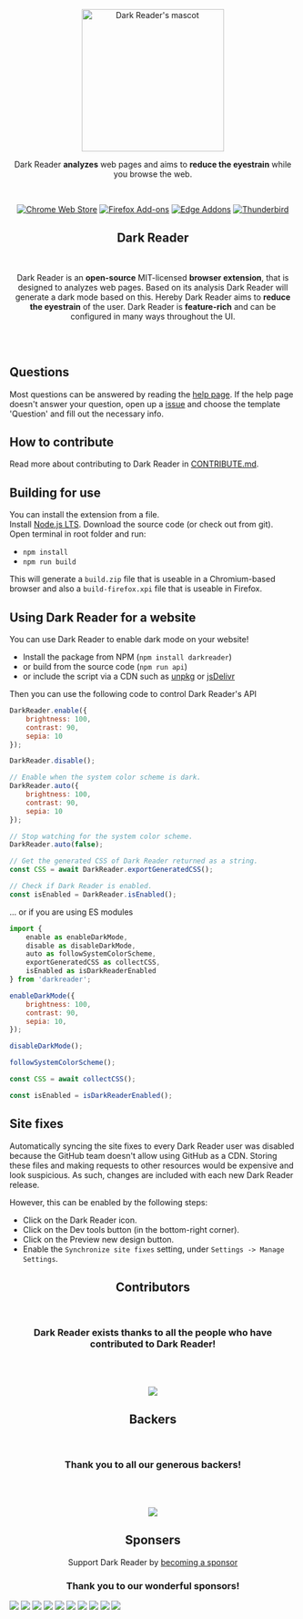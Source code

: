 <p align="center"><a href="https://darkreader.org" target="_blank" rel="noreferrer noopener"><img width="250" alt="Dark Reader's mascot" src="https://raw.githubusercontent.com/darkreader/darkreader.github.io/master/images/darkreader-mascot.svg"></a></p>
<p align="center">Dark Reader <strong>analyzes</strong> web pages and aims to <strong>reduce the eyestrain</strong> while you browse the web.</p>
<br/>
<p align="center"><a rel="noreferrer noopener" href="https://chrome.google.com/webstore/detail/dark-reader/eimadpbcbfnmbkopoojfekhnkhdbieeh/"><img alt="Chrome Web Store" src="https://img.shields.io/badge/Chrome%20Web%20Store-141e24.svg?&style=for-the-badge&logo=google-chrome&logoColor=white"></a>  <a rel="noreferrer noopener" href="https://addons.mozilla.org/en-US/firefox/addon/darkreader/"><img alt="Firefox Add-ons" src="https://img.shields.io/badge/Firefox%20Addons-141e24.svg?&style=for-the-badge&logo=firefox-browser&logoColor=white"></a>  <a rel="noreferrer noopener" href="https://microsoftedge.microsoft.com/addons/detail/dark-reader/ifoakfbpdcdoeenechcleahebpibofpc/"><img alt="Edge Addons" src="https://img.shields.io/badge/Edge%20Addons-141e24.svg?&style=for-the-badge&logo=microsoft-edge&logoColor=white"></a>  <a el="noreferrer noopener" href="https://addons.thunderbird.net/en-US/thunderbird/addon/darkreader"><img alt="Thunderbird" src="https://img.shields.io/badge/Thunderbird-141e24.svg?&style=for-the-badge&logo=thunderbird&logoColor=white"></a>

<h2 align="center">Dark Reader</h2>
<br/>
<p align="center">Dark Reader is an <strong>open-source</strong> MIT-licensed <strong>browser extension</strong>, that is designed to analyzes web pages. Based on its analysis Dark Reader will generate a dark mode based on this. Hereby Dark Reader aims to <strong>reduce the eyestrain</strong> of the user. Dark Reader is <strong>feature-rich</strong> and can be configured in many ways throughout the UI.</p>
<br/>
<br/>

## Questions

Most questions can be answered by reading the [help page](https://darkreader.org/help/).
If the help page doesn't answer your question, open up a [issue](https://github.com/darkreader/darkreader/issues/new/) and choose the template 'Question' and fill out the necessary info. 

## How to contribute

Read more about contributing to Dark Reader in [CONTRIBUTE.md](https://github.com/darkreader/darkreader/blob/master/CONTRIBUTING.md).

## Building for use

You can install the extension from a file.  
Install [Node.js LTS](https://nodejs.org/en/). Download the source code (or check out from git).  
Open terminal in root folder and run:  

- `npm install`  
- `npm run build`  

This will generate a `build.zip` file that is useable in a Chromium-based browser and also a `build-firefox.xpi` file that is useable in Firefox.

## Using Dark Reader for a website

You can use Dark Reader to enable dark mode on your website!

- Install the package from NPM (`npm install darkreader`)
- or build from the source code (`npm run api`)
- or include the script via a CDN such as [unpkg](https://unpkg.com/darkreader/) or [jsDelivr](https://www.jsdelivr.com/package/npm/darkreader)

Then you can use the following code to control Dark Reader's API
```javascript
DarkReader.enable({
    brightness: 100,
    contrast: 90,
    sepia: 10
});

DarkReader.disable();

// Enable when the system color scheme is dark.
DarkReader.auto({
    brightness: 100,
    contrast: 90,
    sepia: 10
});

// Stop watching for the system color scheme.
DarkReader.auto(false);

// Get the generated CSS of Dark Reader returned as a string.
const CSS = await DarkReader.exportGeneratedCSS();

// Check if Dark Reader is enabled.
const isEnabled = DarkReader.isEnabled();
```

... or if you are using ES modules

```javascript
import {
    enable as enableDarkMode,
    disable as disableDarkMode,
    auto as followSystemColorScheme,
    exportGeneratedCSS as collectCSS,
    isEnabled as isDarkReaderEnabled
} from 'darkreader';

enableDarkMode({
    brightness: 100,
    contrast: 90,
    sepia: 10,
});

disableDarkMode();

followSystemColorScheme();

const CSS = await collectCSS();

const isEnabled = isDarkReaderEnabled();
```

## Site fixes

Automatically syncing the site fixes to every Dark Reader user was disabled because the GitHub team doesn't allow using GitHub as a CDN. Storing these files and making requests to other resources would be expensive and look suspicious. As such, changes are included with each new Dark Reader release.

However, this can be enabled by the following steps:

- Click on the Dark Reader icon.
- Click on the Dev tools button (in the bottom-right corner).
- Click on the Preview new design button.
- Enable the `Synchronize site fixes` setting, under `Settings -> Manage Settings`.

<h2 align="center">Contributors</h2>
<br/>
<h3 align="center"><strong>Dark Reader exists thanks to all the people who have contributed to Dark Reader!</strong></h3>
<br/>
<br/>
<p align="center"><a rel="noreferrer noopener" href="https://github.com/darkreader/darkreader/graphs/contributors/"><img src="https://opencollective.com/darkreader/contributors.svg?width=890&button=false" /></a></p>

<h2 align="center">Backers</h2>
<br/>
<h3 align="center"><strong>Thank you to all our generous backers!</strong></h3>
<br/>
<br/>
<p align="center"><a rel="noreferrer noopener" href="https://opencollective.com/darkreader#backers" target="_blank"><img src="https://opencollective.com/darkreader/backers.svg?width=890"></a></p>

<h2 align="center">Sponsers</h2>
<p align="center">Support Dark Reader by <a rel="noreferrer noopener" href="https://opencollective.com/darkreader#sponsor">becoming a sponsor</a></p>
<h3 align="center"><strong>Thank you to our wonderful sponsors!</strong></h3>

<a href="https://opencollective.com/darkreader/sponsor/0/website" target="_blank" rel="noreferrer noopener"><img src="https://opencollective.com/darkreader/sponsor/0/avatar.svg"></a>
<a href="https://opencollective.com/darkreader/sponsor/1/website" target="_blank" rel="noreferrer noopener"><img src="https://opencollective.com/darkreader/sponsor/1/avatar.svg"></a>
<a href="https://opencollective.com/darkreader/sponsor/2/website" target="_blank" rel="noreferrer noopener"><img src="https://opencollective.com/darkreader/sponsor/2/avatar.svg"></a>
<a href="https://opencollective.com/darkreader/sponsor/3/website" target="_blank" rel="noreferrer noopener"><img src="https://opencollective.com/darkreader/sponsor/3/avatar.svg"></a>
<a href="https://opencollective.com/darkreader/sponsor/4/website" target="_blank" rel="noreferrer noopener"><img src="https://opencollective.com/darkreader/sponsor/4/avatar.svg"></a>
<a href="https://opencollective.com/darkreader/sponsor/5/website" target="_blank" rel="noreferrer noopener"><img src="https://opencollective.com/darkreader/sponsor/5/avatar.svg"></a>
<a href="https://opencollective.com/darkreader/sponsor/6/website" target="_blank" rel="noreferrer noopener"><img src="https://opencollective.com/darkreader/sponsor/6/avatar.svg"></a>
<a href="https://opencollective.com/darkreader/sponsor/7/website" target="_blank" rel="noreferrer noopener"><img src="https://opencollective.com/darkreader/sponsor/7/avatar.svg"></a>
<a href="https://opencollective.com/darkreader/sponsor/8/website" target="_blank" rel="noreferrer noopener"><img src="https://opencollective.com/darkreader/sponsor/8/avatar.svg"></a>
<a href="https://opencollective.com/darkreader/sponsor/9/website" target="_blank" rel="noreferrer noopener"><img src="https://opencollective.com/darkreader/sponsor/9/avatar.svg"></a>
